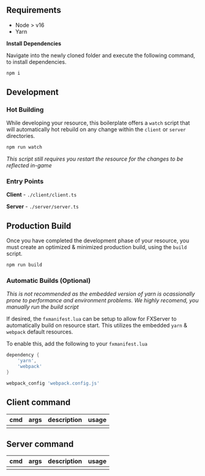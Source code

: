 <h1 align="center">
    <res>
</h1>

<div align="center">
    <description>
</div>

## Requirements

- Node > v16
- Yarn

**Install Dependencies**

Navigate into the newly cloned folder and execute
the following command, to install dependencies.

```sh
npm i
```

## Development

### Hot Building

While developing your resource, this boilerplate offers
a `watch` script that will automatically hot rebuild on any
change within the `client` or `server` directories.

```sh
npm run watch
```

_This script still requires you restart the resource for the
changes to be reflected in-game_

### Entry Points

**Client** - `./client/client.ts`

**Server** - `./server/server.ts`

## Production Build

Once you have completed the development phase of your resource,
you must create an optimized & minimized production build, using
the `build` script.

```sh
npm run build
```

### Automatic Builds (Optional)

_This is not recommended as the embedded version of yarn is
ocassionally prone to performance and environment problems. We
highly recomend, you manually run the build script_

If desired, the `fxmanifest.lua` can be setup to allow for
FXServer to automatically build on resource start. This utilizes
the embedded `yarn` & `webpack` default resources.

To enable this, add the following to your `fxmanifest.lua`

```lua
dependency {
    'yarn',
    'webpack'
}

webpack_config 'webpack.config.js'
```

## Client command

| cmd | args | description | usage |
| --- | ---- | ----------- | ----- |
|     |      |             |       |

## Server command

| cmd | args | description | usage |
| --- | ---- | ----------- | ----- |
|     |      |             |       |
